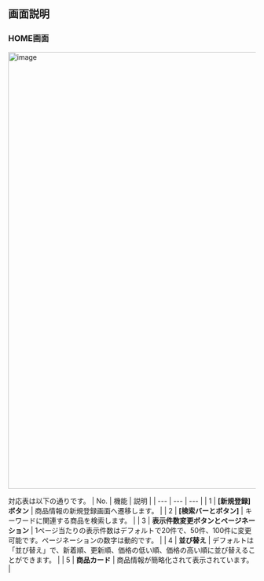

## 画面説明

### HOME画面
<img width="889" alt="image" src="https://github.com/yuuki-katou/inventory_management_app_front/assets/142807995/f42691ed-759a-4028-bafe-5c6f50487fe3">

対応表は以下の通りです。
| No. | 機能 | 説明 |
| --- | --- | --- |
| 1 | **[新規登録]ボタン** | 商品情報の新規登録画面へ遷移します。 |
| 2 | **[検索バーとボタン]** | キーワードに関連する商品を検索します。 |
| 3 | **表示件数変更ボタンとページネーション** | 1ページ当たりの表示件数はデフォルトで20件で、50件、100件に変更可能です。ページネーションの数字は動的です。 |
| 4 | **並び替え** | デフォルトは「並び替え」で、新着順、更新順、価格の低い順、価格の高い順に並び替えることができます。 |
| 5 | **商品カード** | 商品情報が簡略化されて表示されています。 |
